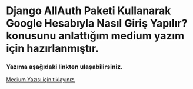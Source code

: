 # Django AllAuth Paketi Kullanarak Google Hesabıyla Nasıl Giriş Yapılır? konusunu anlattığım medium yazım için hazırlanmıştır.

### Yazıma aşağıdaki linkten ulaşabilirsiniz.
<a href="https://medium.com/@anthonyharold67/django-projelerinde-all-auth-paketi-kullanarak-google-hesab%C4%B1yla-nas%C4%B1l-giri%C5%9F-yap%C4%B1l%C4%B1r-aaf433f34d74" target="_blank">Medium Yazısı için tıklayınız.</a>
